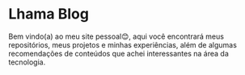# Lhama Blog
Bem vindo(a) ao meu site pessoal:blush:, aqui você encontrará meus repositórios, meus projetos e minhas experiências, além de algumas recomendações de conteúdos que achei interessantes 
na área da tecnologia.
